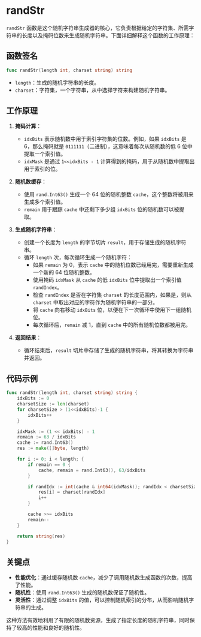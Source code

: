 # randStr

`randStr` 函数是这个随机字符串生成器的核心，它负责根据给定的字符集、所需字符串的长度以及掩码位数来生成随机字符串。下面详细解释这个函数的工作原理：



## 函数签名

```go
func randStr(length int, charset string) string
```
- `length`：生成的随机字符串的长度。
- `charset`：字符集，一个字符串，从中选择字符来构建随机字符串。



## 工作原理

1. **掩码计算**：
    - `idxBits` 表示随机数中用于索引字符集的位数。例如，如果 `idxBits` 是 6，那么掩码就是 `0111111`（二进制），这意味着每次从随机数的低 6 位中提取一个索引值。
    - `idxMask` 是通过 `1<<idxBits - 1` 计算得到的掩码，用于从随机数中提取出用于索引的位。

2. **随机数缓存**：
    - 使用 `rand.Int63()` 生成一个 64 位的随机整数 `cache`，这个整数将被用来生成多个索引值。
    - `remain` 用于跟踪 `cache` 中还剩下多少组 `idxBits` 位的随机数可以被提取。

3. **生成随机字符串**：
    - 创建一个长度为 `length` 的字节切片 `result`，用于存储生成的随机字符串。
    - 循环 `length` 次，每次循环生成一个随机字符：
        - 如果 `remain` 为 0，表示 `cache` 中的随机位数已经用完，需要重新生成一个新的 64 位随机整数。
        - 使用掩码 `idxMask` 从 `cache` 的低 `idxBits` 位中提取出一个索引值 `randIndex`。
        - 检查 `randIndex` 是否在字符集 `charset` 的长度范围内，如果是，则从 `charset` 中取出对应的字符作为随机字符串的一部分。
        - 将 `cache` 向右移动 `idxBits` 位，以便在下一次循环中使用下一组随机位。
        - 每次循环后，`remain` 减 1，直到 `cache` 中的所有随机位数都被用完。

4. **返回结果**：
    - 循环结束后，`result` 切片中存储了生成的随机字符串，将其转换为字符串并返回。



## 代码示例

```go
func randStr(length int, charset string) string {
	idxBits := 0
	charsetSize := len(charset)
	for charsetSize > (1<<idxBits)-1 {
		idxBits++
	}

	idxMask := (1 << idxBits) - 1
	remain := 63 / idxBits
	cache := rand.Int63()
	res := make([]byte, length)

	for i := 0; i < length; {
		if remain == 0 {
			cache, remain = rand.Int63(), 63/idxBits
		}

		if randIdx := int(cache & int64(idxMask)); randIdx < charsetSize {
			res[i] = charset[randIdx]
			i++
		}

		cache >>= idxBits
		remain--
	}

	return string(res)
}
```



## 关键点

- **性能优化**：通过缓存随机数 `cache`，减少了调用随机数生成函数的次数，提高了性能。
- **随机性**：使用 `rand.Int63()` 生成的随机数保证了随机性。
- **灵活性**：通过调整 `idxBits` 的值，可以控制随机索引的分布，从而影响随机字符串的生成。

这种方法有效地利用了有限的随机数资源，生成了指定长度的随机字符串，同时保持了较高的性能和良好的随机性。
